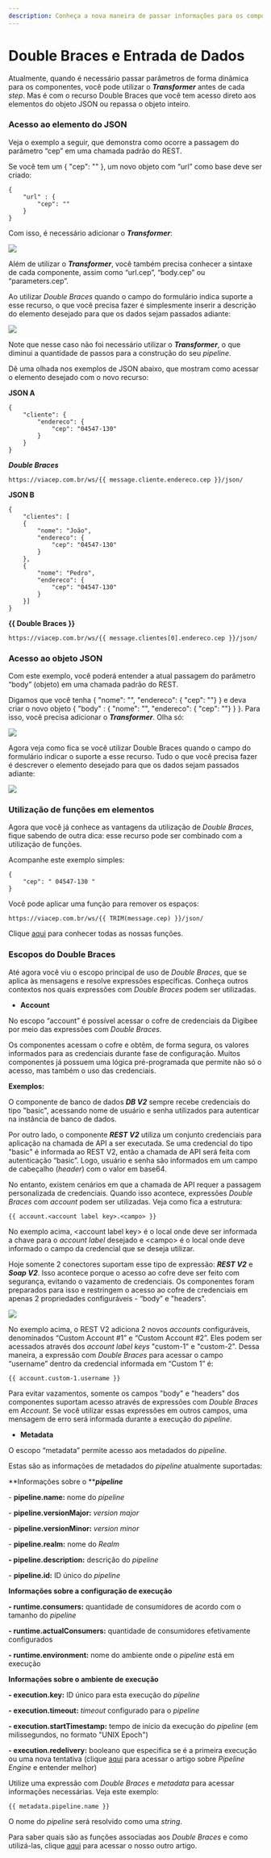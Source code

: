 ```yaml
---
description: Conheça a nova maneira de passar informações para os componentes.
---
```


# Double Braces e Entrada de Dados

Atualmente, quando é necessário passar parâmetros de forma dinâmica para os componentes, você pode utilizar o _**Transformer**_ antes de cada _step_. Mas é com o recurso Double Braces que você tem acesso direto aos elementos do objeto JSON ou repassa o objeto inteiro.

### Acesso ao elemento do JSON <a href="#acesso-ao-elemento-do-json" id="acesso-ao-elemento-do-json"></a>

Veja o exemplo a seguir, que demonstra como ocorre a passagem do parâmetro “cep” em uma chamada padrão do REST.

Se você tem um { "cep": "" }, um novo objeto com “url” como base deve ser criado:

```
{ 
    "url" : { 
        "cep": "" 
    } 
}
```

Com isso, é necessário adicionar o _**Transformer**_:

![](<../../.gitbook/assets/01 (25).png>)

Além de utilizar o _**Transformer**_, você também precisa conhecer a sintaxe de cada componente, assim como “url.cep”, “body.cep” ou “parameters.cep”.

Ao utilizar _Double Braces_ quando o campo do formulário indica suporte a esse recurso, o que você precisa fazer é simplesmente inserir a descrição do elemento desejado para que os dados sejam passados adiante:

![](<../../.gitbook/assets/02 (10).png>)

Note que nesse caso não foi necessário utilizar o _**Transformer**_, o que diminui a quantidade de passos para a construção do seu _pipeline_.

Dê uma olhada nos exemplos de JSON abaixo, que mostram como acessar o elemento desejado com o novo recurso:

**JSON A**

```
{
    "cliente": {
        "endereco": {
            "cep": "04547-130"
        }
    }
}
```

_**Double Braces**_

```
https://viacep.com.br/ws/{{ message.cliente.endereco.cep }}/json/
```

**JSON B**

```
{
    "clientes": [
    {
        "nome": "João",
        "endereco": {
            "cep": "04547-130"
        }
    },
    {
        "nome": "Pedro",
        "endereco": {
            "cep": "04547-130"
        }
    }]
}
```

**\{{ Double Braces \}}**

```
https://viacep.com.br/ws/{{ message.clientes[0].endereco.cep }}/json/
```

### Acesso ao objeto JSON <a href="#acesso-ao-objeto-json" id="acesso-ao-objeto-json"></a>

Com este exemplo, você poderá entender a atual passagem do parâmetro “body” (objeto) em uma chamada padrão do REST.

Digamos que você tenha { "nome": "", "endereco": { "cep": ""} } e deva criar o novo objeto { "body" : { "nome": "", "endereco": { "cep": ""} } }. Para isso, você precisa adicionar o _**Transformer**_. Olha só:

![](<../../.gitbook/assets/03 (4).png>)

Agora veja como fica se você utilizar Double Braces quando o campo do formulário indicar o suporte a esse recurso. Tudo o que você precisa fazer é descrever o elemento desejado para que os dados sejam passados adiante:

![](<../../.gitbook/assets/04 (12).png>)

### Utilização de funções em elementos <a href="#utilizao-de-funes-em-elementos" id="utilizao-de-funes-em-elementos"></a>

Agora que você já conhece as vantagens da utilização de _Double Braces_, fique sabendo de outra dica: esse recurso pode ser combinado com a utilização de funções.

Acompanhe este exemplo simples:

```
{
    "cep": " 04547-130 "
}
```

Você pode aplicar uma função para remover os espaços:

```
https://viacep.com.br/ws/{{ TRIM(message.cep) }}/json/
```

Clique [aqui](./) para conhecer todas as nossas funções.

### Escopos do Double Braces <a href="#escopos-do-double-braces" id="escopos-do-double-braces"></a>

Até agora você viu o escopo principal de uso de _Double Braces_, que se aplica às mensagens e resolve expressões específicas. Conheça outros contextos nos quais expressões com _Double Braces_ podem ser utilizadas.

* **Account**

No escopo “account” é possível acessar o cofre de credenciais da Digibee por meio das expressões com _Double Braces_.

Os componentes acessam o cofre e obtêm, de forma segura, os valores informados para as credenciais durante fase de configuração. Muitos componentes já possuem uma lógica pré-programada que permite não só o acesso, mas também o uso das credenciais.

**Exemplos:**

O componente de banco de dados _**DB V2**_ sempre recebe credenciais do tipo "basic", acessando nome de usuário e senha utilizados para autenticar na instância de banco de dados.

Por outro lado, o componente _**REST V2**_ utiliza um conjunto credenciais para aplicação na chamada de API a ser executada. Se uma credencial do tipo "basic" é informada ao REST V2, então a chamada de API será feita com autenticação “basic”. Logo, usuário e senha são informados em um campo de cabeçalho (_header_) com o valor em base64.

No entanto, existem cenários em que a chamada de API requer a passagem personalizada de credenciais. Quando isso acontece, expressões _Double Braces_ com _account_ podem ser utilizadas. Veja como fica a estrutura:

```
{{ account.<account label key>.<campo> }}
```

No exemplo acima, \<account label key> é o local onde deve ser informada a chave para o _account label_ desejado e \<campo> é o local onde deve informado o campo da credencial que se deseja utilizar.

Hoje somente 2 conectores suportam esse tipo de expressão: _**REST V2**_ e _**Soap V2**_. Isso acontece porque o acesso ao cofre deve ser feito com segurança, evitando o vazamento de credenciais. Os componentes foram preparados para isso e restringem o acesso ao cofre de credenciais em apenas 2 propriedades configuráveis - “body” e "headers".

![](<../../.gitbook/assets/05 (11).png>)

No exemplo acima, o REST V2 adiciona 2 novos _accounts_ configuráveis, denominados “Custom Account #1” e “Custom Account #2”. Eles podem ser acessados através dos _account label keys_ "custom-1" e "custom-2". Dessa maneira, a expressão com _Double Braces_ para acessar o campo “username” dentro da credencial informada em “Custom 1” é:

```
{{ account.custom-1.username }}
```

Para evitar vazamentos, somente os campos "body" e "headers" dos componentes suportam acesso através de expressões com _Double Braces_ em _Account_. Se você utilizar essas expressões em outros campos, uma mensagem de erro será informada durante a execução do _pipeline_.

* **Metadata**

O escopo “metadata” permite acesso aos metadados do _pipeline_.

Estas são as informações de metadados do _pipeline_ atualmente suportadas:

**Informações sobre o **_**pipeline**_

\- **pipeline.name:** nome do _pipeline_

\- **pipeline.versionMajor:** _version major_

\- **pipeline.versionMinor:** _version minor_

\- **pipeline.realm:** nome do _Realm_

**- pipeline.description:** descrição do _pipeline_

\- **pipeline.id:** ID único do _pipeline_

**Informações sobre a configuração de execução**

**- runtime.consumers:** quantidade de consumidores de acordo com o tamanho do _pipeline_

**- runtime.actualConsumers:** quantidade de consumidores efetivamente configurados

**- runtime.environment:** nome do ambiente onde o _pipeline_ está em execução

**Informações sobre o ambiente de execução**

**- execution.key:** ID único para esta execução do _pipeline_

**- execution.timeout:** _timeout_ configurado para o _pipeline_

**- execution.startTimestamp:** tempo de início da execução do _pipeline_ (em milissegundos, no formato "UNIX Epoch")

**- execution.redelivery:** booleano que especifica se é a primeira execução ou uma nova tentativa (clique [aqui](../../plataforma/pipeline-engine.md) para acessar o artigo sobre _Pipeline Engine_ e entender melhor)

Utilize uma expressão com _Double Braces_ e _metadata_ para acessar informações necessárias. Veja este exemplo:

```
{{ metadata.pipeline.name }}
```

O nome do _pipeline_ será resolvido como uma _string_.

Para saber quais são as funções associadas aos _Double Braces_ e como utilizá-las, clique [aqui](./) para acessar o nosso outro artigo.
